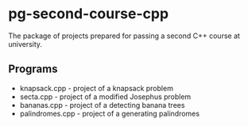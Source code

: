 # pg-second-course-cpp
The package of projects prepared for passing a second C++ course at university.

## Programs
- knapsack.cpp - project of a knapsack problem
- secta.cpp - project of a modified Josephus problem
- bananas.cpp - project of a detecting banana trees
- palindromes.cpp - project of a generating palindromes

